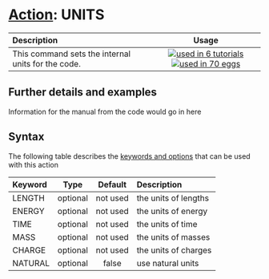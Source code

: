 # [Action](actions.md): UNITS

| Description    | Usage |
|:--------|:--------:|
| This command sets the internal units for the code. | [![used in 6 tutorials](https://img.shields.io/badge/tutorials-6-green.svg)](https://www.plumed-tutorials.org/browse.html?search=UNITS)[![used in 70 eggs](https://img.shields.io/badge/nest-70-green.svg)](https://www.plumed-nest.org/browse.html?search=UNITS) | 

## Further details and examples 
Information for the manual from the code would go in here 
## Syntax 
The following table describes the [keywords and options](parsing.md) that can be used with this action 

| Keyword | Type | Default | Description |
|:-------|:----:|:-------:|:-----------|
| LENGTH | optional | not used | the units of lengths |
| ENERGY | optional | not used | the units of energy |
| TIME | optional | not used | the units of time |
| MASS | optional | not used | the units of masses |
| CHARGE | optional | not used | the units of charges |
| NATURAL | optional | false |  use natural units |
